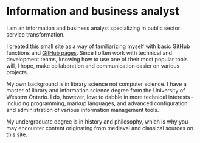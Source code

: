 # Information and business analyst

I am an information and business analyst specializing in public sector service transformation.

I created this small site as a way of familiarizing myself with basic GitHub functions and [GitHub pages](https://github.com/gnatran/gnatran.github.io/edit/master/index.md). Since I often work with technical and development teams, knowing how to use one of their most popular tools will, I hope, make collaboration and communication easier on various projects.

My own background is in library science not computer science. I have a master of library and information science degree from the University of Western Ontario. I do, however, love to dabble in more technical interests - including programming, markup languages, and advanced configuration and administration of various information management tools.

My undergraduate degree is in history and philosophy, which is why you may encounter content originating from medieval and classical sources on this site.
